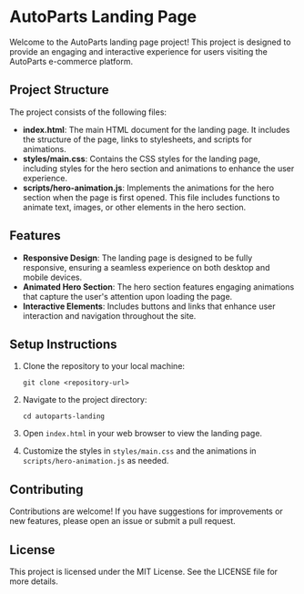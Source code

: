 # AutoParts Landing Page

Welcome to the AutoParts landing page project! This project is designed to provide an engaging and interactive experience for users visiting the AutoParts e-commerce platform.

## Project Structure

The project consists of the following files:

- **index.html**: The main HTML document for the landing page. It includes the structure of the page, links to stylesheets, and scripts for animations.
- **styles/main.css**: Contains the CSS styles for the landing page, including styles for the hero section and animations to enhance the user experience.
- **scripts/hero-animation.js**: Implements the animations for the hero section when the page is first opened. This file includes functions to animate text, images, or other elements in the hero section.

## Features

- **Responsive Design**: The landing page is designed to be fully responsive, ensuring a seamless experience on both desktop and mobile devices.
- **Animated Hero Section**: The hero section features engaging animations that capture the user's attention upon loading the page.
- **Interactive Elements**: Includes buttons and links that enhance user interaction and navigation throughout the site.

## Setup Instructions

1. Clone the repository to your local machine:
   ```
   git clone <repository-url>
   ```

2. Navigate to the project directory:
   ```
   cd autoparts-landing
   ```

3. Open `index.html` in your web browser to view the landing page.

4. Customize the styles in `styles/main.css` and the animations in `scripts/hero-animation.js` as needed.

## Contributing

Contributions are welcome! If you have suggestions for improvements or new features, please open an issue or submit a pull request.

## License

This project is licensed under the MIT License. See the LICENSE file for more details.